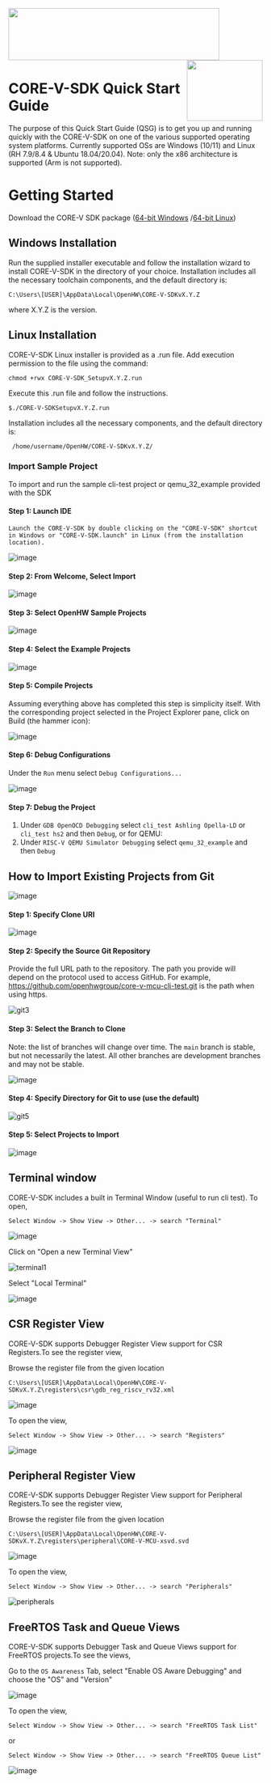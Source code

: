 <img src="https://www.openhwgroup.org/images/openhw-landscape.svg" width="418px" height="103px" /> <img src="https://www.openhwgroup.org/images/core-v-portrait.png" align="right" width="150px" height="120px"/>

# CORE-V-SDK Quick Start Guide
The purpose of this Quick Start Guide (QSG) is to get you up and running quickly with the CORE-V-SDK on one of the various supported operating system platforms.
Currently supported OSs are Windows (10/11) and Linux (RH 7.9/8.4 & Ubuntu 18.04/20.04). Note: only the x86 architecture is supported (Arm is not supported).

# Getting Started
Download the CORE-V SDK package ([64-bit Windows](http://downloads.openhwgroup.org/) /[64-bit Linux](http://downloads.openhwgroup.org/))

## Windows Installation
Run the supplied installer executable and follow the installation wizard to install CORE-V-SDK in the directory of your choice. Installation includes all 
the necessary toolchain components, and the default directory is:
~~~
C:\Users\[USER]\AppData\Local\OpenHW\CORE-V-SDKvX.Y.Z
~~~
where X.Y.Z is the version.
## Linux Installation
CORE-V-SDK Linux installer is provided as a .run file. Add execution permission to the file using the command:
~~~
chmod +rwx CORE-V-SDK_SetupvX.Y.Z.run
~~~
Execute this .run file and follow the instructions.
~~~
$./CORE-V-SDKSetupvX.Y.Z.run
~~~
 Installation includes all the necessary components, and the default directory is: 
~~~ 
 /home/username/OpenHW/CORE-V-SDKvX.Y.Z/
~~~

### Import Sample Project
To import and run the sample cli-test project or qemu_32_example provided with the SDK 

#### Step 1: Launch IDE
~~~
Launch the CORE-V-SDK by double clicking on the "CORE-V-SDK" shortcut in Windows or "CORE-V-SDK.launch" in Linux (from the installation location).
~~~
![image](https://user-images.githubusercontent.com/69203453/166261343-412d61b7-6b86-41ac-9e07-bd2a5b25338d.png)


#### Step 2: From Welcome, Select Import

![image](https://user-images.githubusercontent.com/69203453/166261646-2730ab0d-79c3-4cfe-983b-a15dc8497ca5.png)

#### Step 3: Select OpenHW Sample Projects

![image](https://user-images.githubusercontent.com/69203453/165941846-1476e590-fc4d-4ffe-bb98-eff27eda7c39.png)

#### Step 4: Select the Example Projects 

![image](https://user-images.githubusercontent.com/69203453/165941926-c93e3689-a374-4301-8ba4-70a2276474d5.png)

#### Step 5: Compile Projects

Assuming everything above has completed this step is simplicity itself. With the corresponding project selected in the Project Explorer pane, click on Build (the hammer icon):

![image](https://user-images.githubusercontent.com/69203453/166262302-143bb245-61b6-4817-8107-9307ebd743fd.png)

#### Step 6: Debug Configurations

Under the `Run` menu select `Debug Configurations...`

![image](https://user-images.githubusercontent.com/69203453/166262803-49f91f14-3879-477e-a59e-49147fa6b94d.png)

#### Step 7: Debug the Project 
1. Under `GDB OpenOCD Debugging` select `cli_test Ashling Opella-LD` or `cli_test hs2` and then `Debug`, or for QEMU:
2. Under `RISC-V QEMU Simulator Debugging` select `qemu_32_example` and then `Debug`

## How to Import Existing Projects from Git

![image](https://user-images.githubusercontent.com/69203453/166265280-5c0928d1-ba7c-492d-a06c-58182a3c7aa5.png)

#### Step 1: Specify Clone URI

![image](https://user-images.githubusercontent.com/69203453/165948885-bf7bc6e9-7709-4d16-ad50-c180618631d9.png)

#### Step 2: Specify the Source Git Repository

Provide the full URL path to the repository. The path you provide will depend on the protocol used to access GitHub. For example, https://github.com/openhwgroup/core-v-mcu-cli-test.git is the path when using https.

![git3](https://user-images.githubusercontent.com/69203453/165165294-4c94af14-0ce2-4bbd-9dba-41534adfffca.png)

#### Step 3: Select the Branch to Clone

Note: the list of branches will change over time.
The `main` branch is stable, but not necessarily the latest.
All other branches are development branches and may not be stable.

![image](https://user-images.githubusercontent.com/69203453/165950736-d3ee1604-ece6-4cf6-9a8f-279b4efab1b7.png)

#### Step 4: Specify Directory for Git to use (use the default)

![git5](https://user-images.githubusercontent.com/69203453/165166065-a4d8a265-c5b5-48d2-9486-58b0fec9c968.png)

#### Step 5: Select Projects to Import

![image](https://user-images.githubusercontent.com/69203453/166695499-76e08d86-8af1-4da4-b644-de6b37d2ee5d.png)


## Terminal window

CORE-V-SDK includes a built in Terminal Window (useful to run cli test). To open, 

~~~
Select Window -> Show View -> Other... -> search "Terminal"
~~~
![image](https://user-images.githubusercontent.com/69203453/165900959-1a0fe8e8-efa6-4ff5-9ad5-5ab02ce04a29.png)

Click on "Open a new Terminal View"

![terminal1](https://user-images.githubusercontent.com/69203453/165899755-676a18df-6f61-4c0c-ad9d-495639f9a38d.png)

Select "Local Terminal"

![image](https://user-images.githubusercontent.com/69203453/165900146-0d0714b3-af08-48f0-8a52-153027526a3f.png)

## CSR Register View

CORE-V-SDK supports Debugger Register View support for CSR Registers.To see the register view,

Browse the register file from the given location 

`C:\Users\[USER]\AppData\Local\OpenHW\CORE-V-SDKvX.Y.Z\registers\csr\gdb_reg_riscv_rv32.xml`

![image](https://user-images.githubusercontent.com/69203453/182455819-7a9372c1-069c-4838-8185-e60d7a6f7326.png)

To open the view, 
~~~
Select Window -> Show View -> Other... -> search "Registers"
~~~

![image](https://user-images.githubusercontent.com/69203453/182458391-e45da9f2-981b-417b-82ec-f2cdff7ddd32.png)

## Peripheral Register View

CORE-V-SDK supports Debugger Register View support for Peripheral Registers.To see the register view,

Browse the register file from the given location 

`C:\Users\[USER]\AppData\Local\OpenHW\CORE-V-SDKvX.Y.Z\registers\peripheral\CORE-V-MCU-xsvd.svd`

![image](https://user-images.githubusercontent.com/69203453/197183527-bd0bdb3a-83ab-4323-a06a-410b2b7dcb4e.png)

To open the view, 
~~~
Select Window -> Show View -> Other... -> search "Peripherals"
~~~

![peripherals](https://user-images.githubusercontent.com/69203453/197183973-677546cd-58a4-47ed-a9e7-bd95ed45ffe8.png)


## FreeRTOS Task and Queue Views

CORE-V-SDK supports Debugger Task and Queue Views support for FreeRTOS projects.To see the views,

Go to the `OS Awareness` Tab, select "Enable OS Aware Debugging" and choose the "OS" and "Version"

![image](https://user-images.githubusercontent.com/69203453/196983401-c7ee6773-b4fd-4935-bfa2-1aacc84fa06e.png)

To open the view, 
~~~
Select Window -> Show View -> Other... -> search "FreeRTOS Task List"
~~~

or

~~~
Select Window -> Show View -> Other... -> search "FreeRTOS Queue List"
~~~

![image](https://user-images.githubusercontent.com/69203453/196985372-12d9c83c-58a6-4923-80fe-b2a11efd7806.png)


















